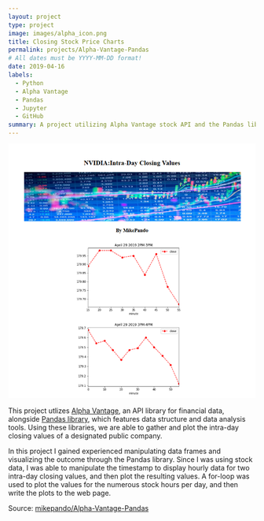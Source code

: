 ```yaml
---
layout: project
type: project
image: images/alpha_icon.png
title: Closing Stock Price Charts
permalink: projects/Alpha-Vantage-Pandas
# All dates must be YYYY-MM-DD format!
date: 2019-04-16
labels:
  - Python
  - Alpha Vantage
  - Pandas
  - Jupyter
  - GitHub
summary: A project utilizing Alpha Vantage stock API and the Pandas library to plot hourly closing stock prices.
---
```


<img class="ui medium right floated rounded image" src="../images/stockpic.png">

This project utlizes [Alpha Vantage](https://www.alphavantage.co/), an API library for financial data, alongside [Pandas library](https://pandas.pydata.org/), which features data structure and data analysis tools. Using these libraries, we are able to gather and plot the intra-day closing values of a designated public company.

In this project I gained experienced manipulating data frames and visualizing the outcome through the Pandas library. Since I was using stock data, I was able to manipulate the timestamp to display hourly data for two intra-day closing values, and then plot the resulting values. A for-loop was used to plot the values for the numerous stock hours per day, and then write the plots to the web page.  

Source: <a href="https://github.com/mikepando/Alpha-Vantage-Pandas"><i class="large github icon "></i>mikepando/Alpha-Vantage-Pandas</a>

